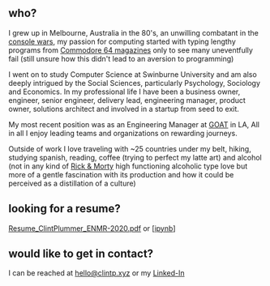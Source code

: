 ## who?

I grew up in Melbourne, Australia in the 80's, an unwilling combatant in the [console wars](https://www.denofgeek.com/games/sega/33279/sega-vs-nintendo-revisiting-the-deadliest-console-war),
 my passion for computing started with typing lengthy programs from [Commodore 64 magazines](https://en.wikipedia.org/wiki/Zzap!64)
only to see many uneventfully fail (still unsure how this didn't lead to an aversion to programming)

I went on to study Computer Science at Swinburne University and am also deeply intrigued by the Social Sciences, particularly Psychology, Sociology and Economics. In my professional life I have been a business owner, engineer, senior engineer, delivery lead, engineering manager, product owner, solutions architect and involved in a startup from seed to exit.

My most recent position was as an Engineering Manager at [GOAT](https://www.goat.com) in LA, All in all I enjoy leading teams and organizations on rewarding journeys.

Outside of work I love traveling with ~25 countries under my belt, hiking, studying spanish, reading, coffee (trying to perfect my latte art) and alcohol (not in any kind of [Rick & Morty](https://www.adultswim.com/videos/rick-and-morty) high functioning alcoholic type love but more of a gentle fascination with its production and how it could be perceived as a distillation of a culture)

## looking for a resume?

[Resume_ClintPlummer_ENMR-2020.pdf](/Resume_ClintPlummer_ENMR-2020.pdf) or
[[ipynb](https://github.com/yuhonas/clintp.xyz/blob/master/public/Resume_ClintPlummer_ENMR-2020.ipynb)]

## would like to get in contact?

I can be reached at [hello@clintp.xyz](mailto:hello@clintp.xyz) or my [Linked-In](https://www.linkedin.com/in/clint-plummer/)


